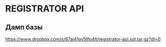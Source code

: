 # REGISTRATOR API

## Дамп базы
https://www.dropbox.com/s/87aj41qv5tfq4lt/registrator-api.sql.tar.gz?dl=0